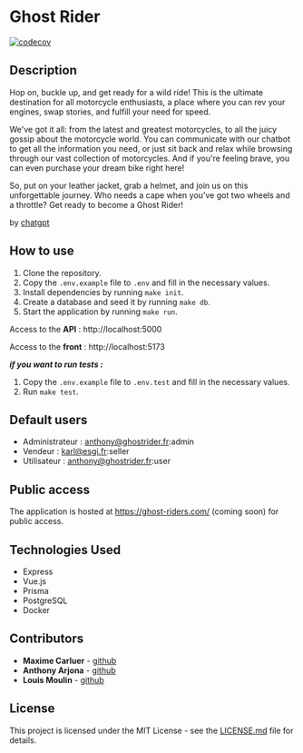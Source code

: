 # Ghost Rider

[![codecov](https://codecov.io/gh/ghost-brigade/ghost-riders/branch/master/graph/badge.svg?token=izZSSrNocB)](https://codecov.io/gh/ghost-brigade/ghost-riders)

## Description
Hop on, buckle up, and get ready for a wild ride! This is the ultimate destination for all motorcycle enthusiasts, a place where you can rev your engines, swap stories, and fulfill your need for speed.

We've got it all: from the latest and greatest motorcycles, to all the juicy gossip about the motorcycle world. You can communicate with our chatbot to get all the information you need, or just sit back and relax while browsing through our vast collection of motorcycles. And if you're feeling brave, you can even purchase your dream bike right here!

So, put on your leather jacket, grab a helmet, and join us on this unforgettable journey. Who needs a cape when you've got two wheels and a throttle? Get ready to become a Ghost Rider!

by [chatgpt](https://chat.openai.com/)

## How to use

1. Clone the repository.
2. Copy the `.env.example` file to `.env` and fill in the necessary values.
3. Install dependencies by running `make init`.
4. Create a database and seed it by running `make db`.
5. Start the application by running `make run`.

Access to the **API** : http://localhost:5000

Access to the **front** : http://localhost:5173

***if you want to run tests :***
1. Copy the `.env.example` file to `.env.test` and fill in the necessary values.
2. Run `make test`.

## Default users

* Administrateur : anthony@ghostrider.fr:admin
* Vendeur : karl@esgi.fr:seller
* Utilisateur : anthony@ghostrider.fr:user

## Public access

The application is hosted at https://ghost-riders.com/ (coming soon) for public access.

## Technologies Used

* Express
* Vue.js
* Prisma
* PostgreSQL
* Docker

## Contributors

* **Maxime Carluer** - [github](https://github.com/maximecarl)
* **Anthony Arjona** - [github](https://github.com/anthonyarjona)
* **Louis Moulin** - [github](https://github.com/MoulinLouis)

## License

This project is licensed under the MIT License - see the [LICENSE.md](LICENSE.md) file for details.
